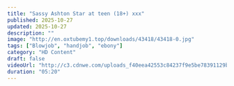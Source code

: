 ```yaml
---
title: "Sassy Ashton Star at teen (18+) xxx"
published: 2025-10-27
updated: 2025-10-27
description: ""
image: "http://en.oxtubemy1.top/downloads/43418/43418-0.jpg"
tags: ["Blowjob", "handjob", "ebony"]
category: "HD Content"
draft: false
videoUrl: "http://c3.cdnwe.com/uploads_f40eea42553c84237f9e5be78391129b/43418/BySex_Net_43418_480p.mp4"
duration: "05:20"
---
```


